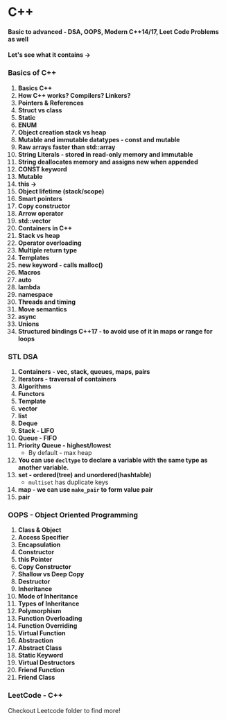 # C++
#### Basic to advanced - DSA, OOPS, Modern C++14/17, Leet Code Problems as well

#### Let's see what it contains ->

### Basics of C++

1. **Basics C++**
2. **How C++ works? Compilers? Linkers?**
3. **Pointers & References**
4. **Struct vs class**
5. **Static**
6. **ENUM**
7. **Object creation stack vs heap**
8. **Mutable and immutable datatypes - const and mutable**
9. **Raw arrays faster than std::array**
10. **String Literals - stored in read-only memory and immutable**
11. **String deallocates memory and assigns new when appended**
12. **CONST keyword**
13. **Mutable**
14. **this ->**
15. **Object lifetime (stack/scope)**
16. **Smart pointers**
17. **Copy constructor**
18. **Arrow operator**
19. **std::vector**
20. **Containers in C++**
21. **Stack vs heap**
22. **Operator overloading**
23. **Multiple return type**
24. **Templates**
25. **new keyword - calls malloc()**
26. **Macros**
27. **auto**
28. **lambda**
29. **namespace**
30. **Threads and timing**
31. **Move semantics**
32. **async**
33. **Unions**
34. **Structured bindings C++17 - to avoid use of it in maps or range for loops**


### STL DSA

1. **Containers - vec, stack, queues, maps, pairs**
2. **Iterators - traversal of containers**
3. **Algorithms**
4. **Functors**
5. **Template**
6. **vector**
7. **list**
8. **Deque**
9. **Stack - LIFO**
10. **Queue - FIFO**
11. **Priority Queue - highest/lowest**
    - By default - max heap
12. **You can use `decltype` to declare a variable with the same type as another variable.**
13. **set - ordered(tree) and unordered(hashtable)**
    - `multiset` has duplicate keys
14. **map - we can use `make_pair` to form value pair**
15. **pair**


### OOPS - Object Oriented Programming

1. **Class & Object**
2. **Access Specifier**
3. **Encapsulation**
4. **Constructor**
5. **this Pointer**
6. **Copy Constructor**
7. **Shallow vs Deep Copy**
8. **Destructor**
9. **Inheritance**
10. **Mode of Inheritance**
11. **Types of Inheritance**
12. **Polymorphism**
13. **Function Overloading**
14. **Function Overriding**
15. **Virtual Function**
16. **Abstraction**
17. **Abstract Class**
18. **Static Keyword**
19. **Virtual Destructors**
20. **Friend Function**
21. **Friend Class**


### LeetCode - C++

Checkout Leetcode folder to find more!
